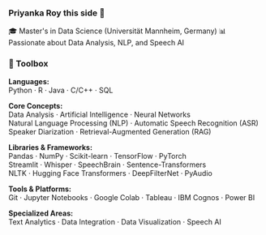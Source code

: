 ### Priyanka Roy this side 👋

🎓 Master's in Data Science (Universität Mannheim, Germany)
📊 Passionate about Data Analysis, NLP, and Speech AI  

### 🔧 Toolbox

**Languages:**  
Python · R · Java · C/C++ · SQL

**Core Concepts:**  
Data Analysis · Artificial Intelligence · Neural Networks  
Natural Language Processing (NLP) · Automatic Speech Recognition (ASR)  
Speaker Diarization · Retrieval-Augmented Generation (RAG)

**Libraries & Frameworks:**  
Pandas · NumPy · Scikit-learn · TensorFlow · PyTorch  
Streamlit · Whisper · SpeechBrain · Sentence-Transformers  
NLTK · Hugging Face Transformers · DeepFilterNet · PyAudio

**Tools & Platforms:**  
Git · Jupyter Notebooks · Google Colab · Tableau · IBM Cognos · Power BI 

**Specialized Areas:**  
Text Analytics · Data Integration · Data Visualization · Speech AI
